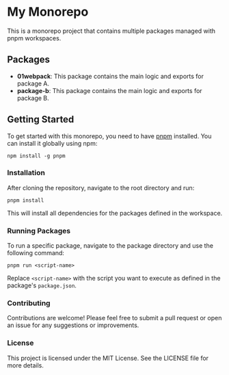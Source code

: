 # My Monorepo

This is a monorepo project that contains multiple packages managed with pnpm workspaces.

## Packages

- **01webpack**: This package contains the main logic and exports for package A.
- **package-b**: This package contains the main logic and exports for package B.

## Getting Started

To get started with this monorepo, you need to have [pnpm](https://pnpm.io/) installed. You can install it globally using npm:

```
npm install -g pnpm
```

### Installation

After cloning the repository, navigate to the root directory and run:

```
pnpm install
```

This will install all dependencies for the packages defined in the workspace.

### Running Packages

To run a specific package, navigate to the package directory and use the following command:

```
pnpm run <script-name>
```

Replace `<script-name>` with the script you want to execute as defined in the package's `package.json`.

### Contributing

Contributions are welcome! Please feel free to submit a pull request or open an issue for any suggestions or improvements.

### License

This project is licensed under the MIT License. See the LICENSE file for more details.
